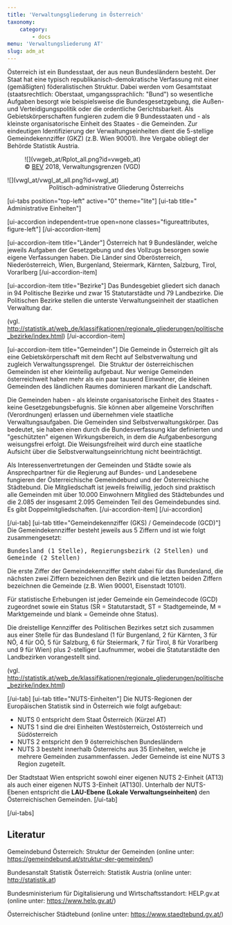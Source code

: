 ```yaml
---
title: 'Verwaltungsgliederung in Österreich'
taxonomy:
    category:
        - docs
menu: 'Verwaltungsliederung AT'
slug: adm_at
---
```

<!-- Farbgebung Österreich "Yellow1": #ffff00-->
<style>
    .figureattributes{
        max-width:600px;
        width: 100%;
        height: auto;
    }

    #vwgeb_at{
    }

    #vwgl_at{

    }

</style>

Österreich ist ein Bundesstaat, der aus neun Bundesländern besteht. Der Staat hat eine typisch republikanisch-demokratische Verfassung mit einer (gemäßigten) föderalistischen Struktur. Dabei werden vom Gesamtstaat (staatsrechtlich: Oberstaat, umgangssprachlich: "Bund") so wesentliche Aufgaben besorgt wie beispielsweise die Bundesgesetzgebung, die Außen- und Verteidigungspolitik oder die ordentliche Gerichtsbarkeit. Als Gebietskörperschaften fungieren zudem die 9 Bundesstaaten und - als kleinste organisatorische Einheit des Staates - die Gemeinden. Zur eindeutigen Identifizierung der Verwaltungseinheiten dient die 5-stellige Gemeindekennziffer (GKZ) (z.B. Wien 90001). Ihre Vergabe obliegt der Behörde Statistik Austria.

<div class="row align-items-center">
   <div class="col-md-6"  style="padding:0px">
   <figure markdown="1" class="image-caption">
  ![](vwgeb_at/Rplot_all.png?id=vwgeb_at)
  <figcaption>© <a href="http://www.bev.gv.at/">BEV</a> 2018, Verwaltungsgrenzen (VGD)</figcaption>
  <figure>
  </div>
  <div class="col-md-6" markdown="1">
  ![](vwgl_at/vwgl_at_all.png?id=vwgl_at)
  </div>

</div>
  <div id="description" align="middle">Politisch-administrative Gliederung Österreichs</div>

  [ui-tabs position="top-left" active="0" theme="lite"]
  [ui-tab title=" Administrative Einheiten"]

  [ui-accordion independent=true open=none classes="figureattributes, figure-left"]
  [/ui-accordion-item]

  [ui-accordion-item title="Länder"]
  Österreich hat 9 Bundesländer, welche jeweils Aufgaben der Gesetzgebung und des Vollzugs besorgen sowie eigene Verfassungen haben. Die Länder sind Oberösterreich, Niederösterreich, Wien,  Burgenland, Steiermark, Kärnten, Salzburg, Tirol, Vorarlberg
  [/ui-accordion-item]

  [ui-accordion-item title="Bezirke"]
  Das Bundesgebiet gliedert sich danach in 94 Politische Bezirke und zwar 15 Statutarstädte und 79 Landbezirke. Die Politischen Bezirke stellen die unterste Verwaltungseinheit der staatlichen Verwaltung dar.

  (vgl. http://statistik.at/web_de/klassifikationen/regionale_gliederungen/politische_bezirke/index.html)
  [/ui-accordion-item]

  [ui-accordion-item title="Gemeinden"]
  Die Gemeinde in Österreich gilt als eine Gebietskörperschaft mit dem Recht auf Selbstverwaltung und zugleich Verwaltungssprengel. 
  Die Struktur der österreichischen Gemeinden ist eher kleinteilig aufgebaut. Nur wenige Gemeinden österreichweit haben mehr als ein paar tausend Einwohner, die kleinen Gemeinden des ländlichen Raumes dominieren markant die Landschaft.

  Die Gemeinden haben - als kleinste organisatorische Einheit des Staates - keine Gesetzgebungsbefugnis. Sie können aber allgemeine Vorschriften (Verordnungen) erlassen und übernehmen viele staatliche Verwaltungsaufgaben. Die Gemeinden sind Selbstverwaltungskörper. Das bedeutet, sie haben einen durch die Bundesverfassung klar definierten und "geschützten" eigenen Wirkungsbereich, in dem die Aufgabenbesorgung weisungsfrei erfolgt. Die Weisungsfreiheit wird durch eine staatliche Aufsicht über die Selbstverwaltungseinrichtung nicht beeinträchtigt.

  Als Interessenvertretungen der Gemeinden und Städte sowie als Ansprechpartner für die Regierung auf Bundes- und Landesebene fungieren der Österreichische Gemeindebund und der Österreichische Städtebund. Die Mitgliedschaft ist jeweils freiwillig, jedoch sind praktisch alle Gemeinden mit über 10.000 Einwohnern Mitglied des Städtebundes und die 2.085 der insgesamt 2.095 Gemeinden Teil des Gemeindebundes sind. Es gibt Doppelmitgliedschaften.
  [/ui-accordion-item]
  [/ui-accordion]



  [/ui-tab]
  [ui-tab title="Gemeindekennziffer (GKS) / Gemeindecode (GCD)"]
Die Gemeindekennziffer besteht jeweils aus 5 Ziffern und ist wie folgt zusammengesetzt:

<pre style="white-space: pre-wrap;">Bundesland&#160;(1 Stelle), Regierungsbezirk&#160;(2 Stellen) und Gemeinde&#160;(2 Stellen)</pre>

Die erste Ziffer der Gemeindekennziffer steht dabei für das Bundesland, die nächsten zwei Ziffern bezeichnen den Bezirk und die letzten beiden Ziffern bezeichnen die Gemeinde (z.B. Wien 90001, Eisenstadt 10101).

Für statistische Erhebungen ist jeder Gemeinde ein Gemeindecode (GCD) zugeordnet sowie ein Status (SR = Statutarstadt, ST = Stadtgemeinde, M = Marktgemeinde und blank = Gemeinde ohne Status).

Die dreistellige Kennziffer des Politischen Bezirkes setzt sich zusammen aus einer Stelle für das Bundesland (1 für Burgenland, 2 für Kärnten, 3 für NÖ, 4 für OÖ, 5 für Salzburg, 6 für Steiermark, 7 für Tirol, 8 für Vorarlberg und 9 für Wien) plus 2-stelliger Laufnummer, wobei die Statutarstädte den Landbezirken vorangestellt sind. 

(vgl. http://statistik.at/web_de/klassifikationen/regionale_gliederungen/politische_bezirke/index.html)


  [/ui-tab]
  [ui-tab title="NUTS-Einheiten"]
  Die NUTS-Regionen der Europäischen Statistik sind in Österreich wie folgt aufgebaut:
  - NUTS 0 entspricht dem Staat Österreich (Kürzel AT)
  - NUTS 1 sind die drei Einheiten Westösterreich, Ostösterreich und Südösterreich
  - NUTS 2 entspricht den 9 österreichischen Bundesländern
  - NUTS 3 besteht innerhalb Österreichs aus 35 Einheiten, welche je mehrere Gemeinden zusammenfassen. Jeder Gemeinde ist eine NUTS 3 Region zugeteilt.

  Der Stadtstaat Wien entspricht sowohl einer eigenen NUTS 2-Einheit (AT13) als auch einer eigenen NUTS 3-Einheit (AT130). Unterhalb der NUTS-Ebenen entspricht die **LAU-Ebene (Lokale Verwaltungseinheiten)** den Österreichischen Gemeinden.
  [/ui-tab]


  [/ui-tabs]

## Literatur

Gemeindebund Österreich: Struktur der Gemeinden (online unter: https://gemeindebund.at/struktur-der-gemeinden/)

Bundesanstalt Statistik Österreich: Statistik Austria (online unter: http://statistik.at)

Bundesministerium für Digitalisierung und Wirtschaftsstandort: HELP.gv.at (online unter: https://www.help.gv.at/)

Österreichischer Städtebund (online unter: https://www.staedtebund.gv.at/)


<script src="adm_at/animate.js"></script>
<!--{assets:js order:10}animate.js{/assets}-->

